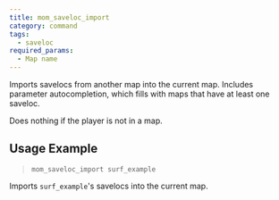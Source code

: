 ```yaml
---
title: mom_saveloc_import
category: command
tags:
  - saveloc
required_params: 
  - Map name
---
```


Imports savelocs from another map into the current map.
Includes parameter autocompletion, which fills with maps that have at least one saveloc.

Does nothing if the player is not in a map.

## Usage Example

> `mom_saveloc_import surf_example` 

Imports `surf_example`'s savelocs into the current map.
